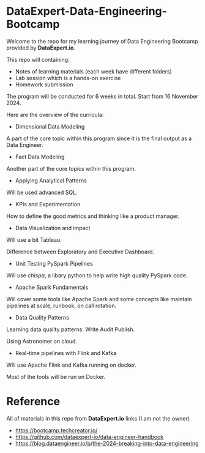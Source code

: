 # DataExpert-Data-Engineering-Bootcamp

Welcome to the repo for my learning journey of Data Engineering Bootcamp provided by **DataExpert.io**.

This repo will containing:
- Notes of learning materials (each week have different folders)
- Lab session which is a hands-on exercise
- Homework submission

The program will be conducted for 6 weeks in total. Start from 16 November 2024.

Here are the overview of the curricula:
- Dimensional Data Modeling

A part of the core topic within this program since it is the final output as a Data Engineer.

- Fact Data Modeling

Another part of the core topics within this program.

- Applying Analytical Patterns

Will be used advanced SQL.

- KPIs and Experimentation

How to define the good metrics and thinking like a product manager.

- Data Visualization and impact

Will use a bit Tableau.

Difference between Exploratory and Executive Dashboard.

- Unit Testing PySpark Pipelines

Will use *chispa*, a libary python to help write high quality PySpark code.

- Apache Spark Fundamentals

Will cover some tools like Apache Spark and some concepts like maintain pipelines at scale, runbook, on call rotation.

- Data Quality Patterns

Learning data quality patterns: Write Audit Publish.

Using Astronomer on cloud.

- Real-time pipelines with Flink and Kafka

Will use Apache Flink and Kafka running on docker.


Most of the tools will be run on Docker.


# Reference
All of materials in this repo from **DataExpert.io** links (I am not the owner)
- https://bootcamp.techcreator.io/
- https://github.com/dataexpert-io/data-engineer-handbook
- https://blog.dataengineer.io/p/the-2024-breaking-into-data-engineering